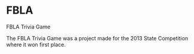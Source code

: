 # FBLA
FBLA Trivia Game

The FBLA Trivia Game was a project made for the 2013 State Competition where it won first place.
